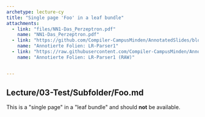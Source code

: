 ```yaml
---
archetype: lecture-cy
title: "Single page 'Foo' in a leaf bundle"
attachments:
  - link: "files/NN1-Das_Perzeptron.pdf"
    name: "NN1-Das_Perzeptron.pdf"
  - link: "https://github.com/Compiler-CampusMinden/AnnotatedSlides/blob/master/lr-parser1.ann.ma.pdf"
    name: "Annotierte Folien: LR-Parser1"
  - link: "https://raw.githubusercontent.com/Compiler-CampusMinden/AnnotatedSlides/master/lr-parser1.ann.ma.pdf"
    name: "Annotierte Folien: LR-Parser1 (RAW)"


---
```



## Lecture/03-Test/Subfolder/Foo.md

This is a "single page" in a "leaf bundle" and should **not** be available.
